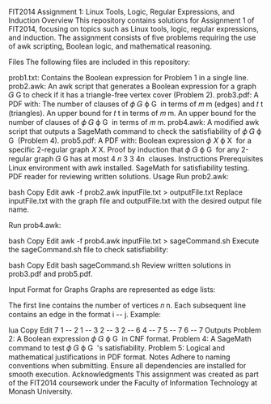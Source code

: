 FIT2014 Assignment 1: Linux Tools, Logic, Regular Expressions, and Induction
Overview
This repository contains solutions for Assignment 1 of FIT2014, focusing on topics such as Linux tools, logic, regular expressions, and induction. The assignment consists of five problems requiring the use of awk scripting, Boolean logic, and mathematical reasoning.

Files
The following files are included in this repository:

prob1.txt: Contains the Boolean expression for Problem 1 in a single line.
prob2.awk: An awk script that generates a Boolean expression for a graph 
𝐺
G to check if it has a triangle-free vertex cover (Problem 2).
prob3.pdf: A PDF with:
The number of clauses of 
𝜙
𝐺
ϕ 
G
​
  in terms of 
𝑚
m (edges) and 
𝑡
t (triangles).
An upper bound for 
𝑡
t in terms of 
𝑚
m.
An upper bound for the number of clauses of 
𝜙
𝐺
ϕ 
G
​
  in terms of 
𝑚
m.
prob4.awk: A modified awk script that outputs a SageMath command to check the satisfiability of 
𝜙
𝐺
ϕ 
G
​
  (Problem 4).
prob5.pdf: A PDF with:
Boolean expression 
𝜙
𝑋
ϕ 
X
​
  for a specific 2-regular graph 
𝑋
X.
Proof by induction that 
𝜙
𝐺
ϕ 
G
​
  for any 2-regular graph 
𝐺
G has at most 
4
𝑛
3
3
4n
​
  clauses.
Instructions
Prerequisites
Linux environment with awk installed.
SageMath for satisfiability testing.
PDF reader for reviewing written solutions.
Usage
Run prob2.awk:

bash
Copy
Edit
awk -f prob2.awk inputFile.txt > outputFile.txt
Replace inputFile.txt with the graph file and outputFile.txt with the desired output file name.

Run prob4.awk:

bash
Copy
Edit
awk -f prob4.awk inputFile.txt > sageCommand.sh
Execute the sageCommand.sh file to check satisfiability:

bash
Copy
Edit
bash sageCommand.sh
Review written solutions in prob3.pdf and prob5.pdf.

Input Format for Graphs
Graphs are represented as edge lists:

The first line contains the number of vertices 
𝑛
n.
Each subsequent line contains an edge in the format i -- j.
Example:

lua
Copy
Edit
7
1 -- 2
1 -- 3
2 -- 3
2 -- 6
4 -- 7
5 -- 7
6 -- 7
Outputs
Problem 2: A Boolean expression 
𝜙
𝐺
ϕ 
G
​
  in CNF format.
Problem 4: A SageMath command to test 
𝜙
𝐺
ϕ 
G
​
 's satisfiability.
Problem 5: Logical and mathematical justifications in PDF format.
Notes
Adhere to naming conventions when submitting.
Ensure all dependencies are installed for smooth execution.
Acknowledgments
This assignment was created as part of the FIT2014 coursework under the Faculty of Information Technology at Monash University.

